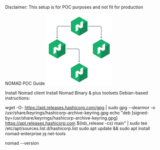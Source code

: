 Disclaimer: This setup is for POC purposes and not fit for production

NOMAD POC Guide
![Alt text](image.png)

Install Nomad client
Install Nomad Binary &  plus toolsets Debian-based instructions:

wget -O- https://apt.releases.hashicorp.com/gpg | sudo gpg --dearmor -o /usr/share/keyrings/hashicorp-archive-keyring.gpg
 echo "deb [signed-by=/usr/share/keyrings/hashicorp-archive-keyring.gpg] https://apt.releases.hashicorp.com $(lsb_release -cs) main" | sudo tee /etc/apt/sources.list.d/hashicorp.list
 sudo apt update && sudo apt install nomad-enterprise jq net-tools



nomad --version
